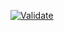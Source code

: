 [![Validate](https://github.com/TITUS-2-0/italic/actions/workflows/validate.yaml/badge.svg?branch=main)](https://github.com/TITUS-2-0/italic/actions/workflows/validate.yaml)